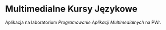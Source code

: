 Multimedialne Kursy Językowe
============================

Aplikacja na laboratorium *Programowanie Aplikacji Multimedialnych* na PWr.
